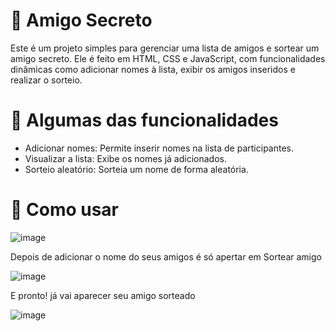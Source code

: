 # 🎉 Amigo Secreto

Este é um projeto simples para gerenciar uma lista de amigos e sortear um amigo secreto. Ele é feito em HTML, CSS e JavaScript, com funcionalidades dinâmicas como adicionar nomes à lista, exibir os amigos inseridos e realizar o sorteio.

# 🔧 Algumas das funcionalidades
  * Adicionar nomes: Permite inserir nomes na lista de participantes.
  * Visualizar a lista: Exibe os nomes já adicionados.
  * Sorteio aleatório: Sorteia um nome de forma aleatória.
# 🤔 Como usar
![image](https://github.com/user-attachments/assets/e65eca0c-0bd4-4c32-b906-bf6289779d9f)

Depois de adicionar o nome do seus amigos é só apertar em Sortear amigo

![image](https://github.com/user-attachments/assets/a97493cb-f272-4edd-91c7-75a700f570c8)

E pronto! já vai aparecer seu amigo sorteado 

![image](https://github.com/user-attachments/assets/028593f9-93b3-4052-bedf-1bedc24acf95)



